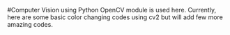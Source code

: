 #Computer Vision using Python
OpenCV module is used here.
Currently, here are some basic color changing codes using cv2 but will add few more amazing codes.
